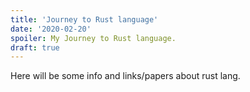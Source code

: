 ```yaml
---
title: 'Journey to Rust language'
date: '2020-02-20'
spoiler: My Journey to Rust language.
draft: true
---
```


Here will be some info and links/papers about rust lang.
